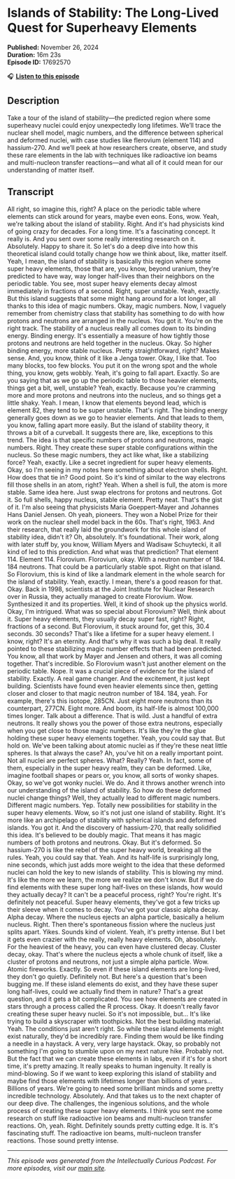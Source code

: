# Islands of Stability: The Long-Lived Quest for Superheavy Elements

**Published:** November 26, 2024  
**Duration:** 16m 23s  
**Episode ID:** 17692570

🎧 **[Listen to this episode](https://intellectuallycurious.buzzsprout.com/2529712/episodes/17692570-islands-of-stability-the-long-lived-quest-for-superheavy-elements)**

## Description

Take a tour of the island of stability—the predicted region where some superheavy nuclei could enjoy unexpectedly long lifetimes. We’ll trace the nuclear shell model, magic numbers, and the difference between spherical and deformed nuclei, with case studies like flerovium (element 114) and hassium-270. And we’ll peek at how researchers create, observe, and study these rare elements in the lab with techniques like radioactive ion beams and multi-nucleon transfer reactions—and what all of it could mean for our understanding of matter itself.

## Transcript

All right, so imagine this, right? A place on the periodic table where elements can stick around for years, maybe even eons. Eons, wow. Yeah, we're talking about the island of stability. Right. And it's had physicists kind of going crazy for decades. For a long time. It's a fascinating concept. It really is. And you sent over some really interesting research on it. Absolutely. Happy to share it. So let's do a deep dive into how this theoretical island could totally change how we think about, like, matter itself. Yeah, I mean, the island of stability is basically this region where some super heavy elements, those that are, you know, beyond uranium, they're predicted to have way, way longer half-lives than their neighbors on the periodic table. You see, most super heavy elements decay almost immediately in fractions of a second. Right, super unstable. Yeah, exactly. But this island suggests that some might hang around for a lot longer, all thanks to this idea of magic numbers. Okay, magic numbers. Now, I vaguely remember from chemistry class that stability has something to do with how protons and neutrons are arranged in the nucleus. You got it. You're on the right track. The stability of a nucleus really all comes down to its binding energy. Binding energy. It's essentially a measure of how tightly those protons and neutrons are held together in the nucleus. Okay. So higher binding energy, more stable nucleus. Pretty straightforward, right? Makes sense. And, you know, think of it like a Jenga tower. Okay, I like that. Too many blocks, too few blocks. You put it on the wrong spot and the whole thing, you know, gets wobbly. Yeah, it's going to fall apart. Exactly. So are you saying that as we go up the periodic table to those heavier elements, things get a bit, well, unstable? Yeah, exactly. Because you're cramming more and more protons and neutrons into the nucleus, and so things get a little shaky. Yeah. I mean, I know that elements beyond lead, which is element 82, they tend to be super unstable. That's right. The binding energy generally goes down as we go to heavier elements. And that leads to them, you know, falling apart more easily. But the island of stability theory, it throws a bit of a curveball. It suggests there are, like, exceptions to this trend. The idea is that specific numbers of protons and neutrons, magic numbers. Right. They create these super stable configurations within the nucleus. So these magic numbers, they act like what, like a stabilizing force? Yeah, exactly. Like a secret ingredient for super heavy elements. Okay, so I'm seeing in my notes here something about electron shells. Right. How does that tie in? Good point. So it's kind of similar to the way electrons fill those shells in an atom, right? Yeah. When a shell is full, the atom is more stable. Same idea here. Just swap electrons for protons and neutrons. Got it. So full shells, happy nucleus, stable element. Pretty neat. That's the gist of it. I'm also seeing that physicists Maria Goeppert-Mayer and Johannes Hans Daniel Jensen. Oh yeah, pioneers. They won a Nobel Prize for their work on the nuclear shell model back in the 60s. That's right, 1963. And their research, that really laid the groundwork for this whole island of stability idea, didn't it? Oh, absolutely. It's foundational. Their work, along with later stuff by, you know, William Myers and Wadisaw Schuytecki, it all kind of led to this prediction. And what was that prediction? That element 114. Element 114. Florovium. Florovium, okay. With a neutron number of 184. 184 neutrons. That could be a particularly stable spot. Right on that island. So Florovium, this is kind of like a landmark element in the whole search for the island of stability. Yeah, exactly. I mean, there's a good reason for that. Okay. Back in 1998, scientists at the Joint Institute for Nuclear Research over in Russia, they actually managed to create Florovium. Wow. Synthesized it and its properties. Well, it kind of shook up the physics world. Okay, I'm intrigued. What was so special about Florovium? Well, think about it. Super heavy elements, they usually decay super fast, right? Right, fractions of a second. But Florovium, it stuck around for, get this, 30.4 seconds. 30 seconds? That's like a lifetime for a super heavy element. I know, right? It's an eternity. And that's why it was such a big deal. It really pointed to these stabilizing magic number effects that had been predicted. You know, all that work by Mayer and Jensen and others, it was all coming together. That's incredible. So Florovium wasn't just another element on the periodic table. Nope. It was a crucial piece of evidence for the island of stability. Exactly. A real game changer. And the excitement, it just kept building. Scientists have found even heavier elements since then, getting closer and closer to that magic neutron number of 184. 184, yeah. For example, there's this isotope, 285CN. Just eight more neutrons than its counterpart, 277CN. Eight more. And boom, its half-life is almost 100,000 times longer. Talk about a difference. That is wild. Just a handful of extra neutrons. It really shows you the power of those extra neutrons, especially when you get close to those magic numbers. It's like they're the glue holding these super heavy elements together. Yeah, you could say that. But hold on. We've been talking about atomic nuclei as if they're these neat little spheres. Is that always the case? Ah, you've hit on a really important point. Not all nuclei are perfect spheres. What? Really? Yeah. In fact, some of them, especially in the super heavy realm, they can be deformed. Like, imagine football shapes or pears or, you know, all sorts of wonky shapes. Okay, so we've got wonky nuclei. We do. And it throws another wrench into our understanding of the island of stability. So how do these deformed nuclei change things? Well, they actually lead to different magic numbers. Different magic numbers. Yep. Totally new possibilities for stability in the super heavy elements. Wow, so it's not just one island of stability. Right. It's more like an archipelago of stability with spherical islands and deformed islands. You got it. And the discovery of hassium-270, that really solidified this idea. It's believed to be doubly magic. That means it has magic numbers of both protons and neutrons. Okay. But it's deformed. So hassium-270 is like the rebel of the super heavy world, breaking all the rules. Yeah, you could say that. Yeah. And its half-life is surprisingly long, nine seconds, which just adds more weight to the idea that these deformed nuclei can hold the key to new islands of stability. This is blowing my mind. It's like the more we learn, the more we realize we don't know. But if we do find elements with these super long half-lives on these islands, how would they actually decay? It can't be a peaceful process, right? You're right. It's definitely not peaceful. Super heavy elements, they've got a few tricks up their sleeve when it comes to decay. You've got your classic alpha decay. Alpha decay. Where the nucleus ejects an alpha particle, basically a helium nucleus. Right. Then there's spontaneous fission where the nucleus just splits apart. Yikes. Sounds kind of violent. Yeah, it's pretty intense. But I bet it gets even crazier with the really, really heavy elements. Oh, absolutely. For the heaviest of the heavy, you can even have clustered decay. Cluster decay, okay. That's where the nucleus ejects a whole chunk of itself, like a cluster of protons and neutrons, not just a simple alpha particle. Wow. Atomic fireworks. Exactly. So even if these island elements are long-lived, they don't go quietly. Definitely not. But here's a question that's been bugging me. If these island elements do exist, and they have these super long half-lives, could we actually find them in nature? That's a great question, and it gets a bit complicated. You see how elements are created in stars through a process called the R process. Okay. It doesn't really favor creating these super heavy nuclei. So it's not impossible, but... It's like trying to build a skyscraper with toothpicks. Not the best building material. Yeah. The conditions just aren't right. So while these island elements might exist naturally, they'd be incredibly rare. Finding them would be like finding a needle in a haystack. A very, very large haystack. Okay, so probably not something I'm going to stumble upon on my next nature hike. Probably not. But the fact that we can create these elements in labs, even if it's for a short time, it's pretty amazing. It really speaks to human ingenuity. It really is mind-blowing. So if we want to keep exploring this island of stability and maybe find those elements with lifetimes longer than billions of years... Billions of years. We're going to need some brilliant minds and some pretty incredible technology. Absolutely. And that takes us to the next chapter of our deep dive. The challenges, the ingenious solutions, and the whole process of creating these super heavy elements. I think you sent me some research on stuff like radioactive ion beams and multi-nucleon transfer reactions. Oh, yeah. Right. Definitely sounds pretty cutting edge. It is. It's fascinating stuff. The radioactive ion beams, multi-nucleon transfer reactions. Those sound pretty intense.

---
*This episode was generated from the Intellectually Curious Podcast. For more episodes, visit our [main site](https://intellectuallycurious.buzzsprout.com).*
